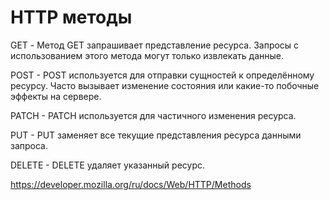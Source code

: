 # HTTP методы

GET - Метод GET запрашивает представление ресурса. Запросы с использованием 
этого метода могут только извлекать данные.

POST - POST используется для отправки сущностей к определённому ресурсу. 
Часто вызывает изменение состояния или какие-то побочные эффекты на сервере.

PATCH - PATCH используется для частичного изменения ресурса.

PUT - PUT заменяет все текущие представления ресурса данными запроса.

DELETE - DELETE удаляет указанный ресурс.


https://developer.mozilla.org/ru/docs/Web/HTTP/Methods